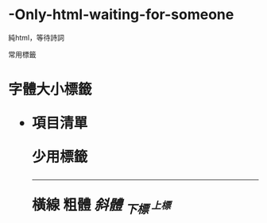 # -Only-html-waiting-for-someone
純html，等待詩詞

常用標籤
<h1>字體大小標籤
<ul><li>項目清單
  
少用標籤
<hr />橫線
<b>粗體
<i>斜體
<sub>下標
<sup>上標

